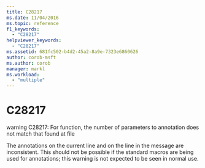 ```yaml
---
title: C28217
ms.date: 11/04/2016
ms.topic: reference
f1_keywords:
  - "C28217"
helpviewer_keywords:
  - "C28217"
ms.assetid: 681fc502-b4d2-45a2-8a9e-7323e6860626
author: corob-msft
ms.author: corob
manager: markl
ms.workload:
  - "multiple"
---
```

# C28217
warning C28217: For function, the number of parameters to annotation does not match that found at file

 The annotations on the current line and on the line in the message are inconsistent. This should not be possible if the standard macros are being used for annotations; this warning is not expected to be seen in normal use.

